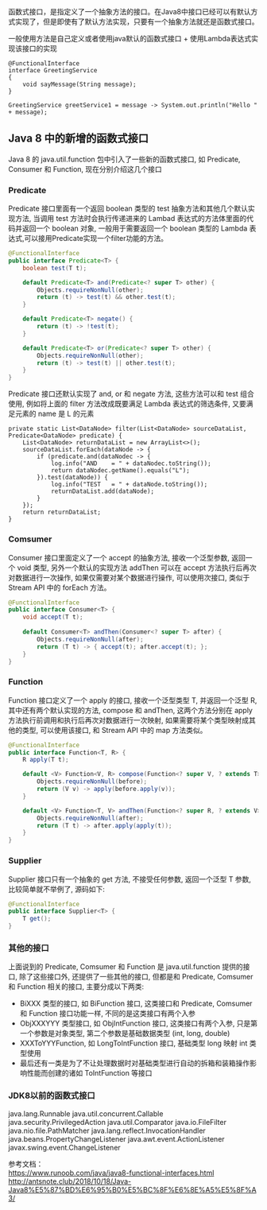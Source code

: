 
函数式接口，是指定义了一个抽象方法的接口。在Java8中接口已经可以有默认方式实现了，但是即使有了默认方法实现，只要有一个抽象方法就还是函数式接口。

一般使用方法是自己定义或者使用java默认的函数式接口 + 使用Lambda表达式实现该接口的实现
```text
@FunctionalInterface
interface GreetingService 
{
    void sayMessage(String message);
}

GreetingService greetService1 = message -> System.out.println("Hello " + message);
```


## Java 8 中的新增的函数式接口
Java 8 的 java.util.function 包中引入了一些新的函数式接口, 如 Predicate, Consumer 和 Function, 现在分别介绍这几个接口

### Predicate
Predicate 接口里面有一个返回 boolean 类型的 test 抽象方法和其他几个默认实现方法, 当调用 test 方法时会执行传递进来的
Lambad 表达式的方法体里面的代码并返回一个 boolean 对象, 一般用于需要返回一个 boolean 类型的 Lambda 表达式,可以接用Predicate实现一个filter功能的方法。  
```java
@FunctionalInterface
public interface Predicate<T> {
    boolean test(T t);

    default Predicate<T> and(Predicate<? super T> other) {
        Objects.requireNonNull(other);
        return (t) -> test(t) && other.test(t);
    }

    default Predicate<T> negate() {
        return (t) -> !test(t);
    }

    default Predicate<T> or(Predicate<? super T> other) {
        Objects.requireNonNull(other);
        return (t) -> test(t) || other.test(t);
    }
}
```
Predicate 接口还默认实现了 and, or 和 negate 方法, 这些方法可以和 test 组合使用, 例如将上面的 filter 方法改成既要满足 Lambda 表达式的筛选条件, 又要满足元素的 name 是 L 的元素
```text
private static List<DataNode> filter(List<DataNode> sourceDataList, Predicate<DataNode> predicate) {
    List<DataNode> returnDataList = new ArrayList<>();
    sourceDataList.forEach(dataNode -> {
        if (predicate.and(dataNodec -> {
            log.info("AND    = " + dataNodec.toString());
            return dataNodec.getName().equals("L");
        }).test(dataNode)) {
            log.info("TEST   = " + dataNode.toString());
            returnDataList.add(dataNode);
        }
    });
    return returnDataList;
}
```


### Comsumer
Consumer 接口里面定义了一个 accept 的抽象方法, 接收一个泛型参数, 返回一个 void 类型, 另外一个默认的实现方法 
addThen 可以在 accept 方法执行后再次对数据进行一次操作, 如果仅需要对某个数据进行操作, 可以使用次接口, 类似于 Stream API 中的 forEach 方法。
```java
@FunctionalInterface
public interface Consumer<T> {
    void accept(T t);
    
    default Consumer<T> andThen(Consumer<? super T> after) {
        Objects.requireNonNull(after);
        return (T t) -> { accept(t); after.accept(t); };
    }
}
```

### Function
Function 接口定义了一个 apply 的接口, 接收一个泛型类型 T, 并返回一个泛型 R, 其中还有两个默认实现的方法, compose 和 andThen, 
这两个方法分别在 apply 方法执行前调用和执行后再次对数据进行一次映射, 如果需要将某个类型映射成其他的类型, 可以使用该接口, 和 Stream API 中的 map 方法类似。
```java
@FunctionalInterface
public interface Function<T, R> {
    R apply(T t);

    default <V> Function<V, R> compose(Function<? super V, ? extends T> before) {
        Objects.requireNonNull(before);
        return (V v) -> apply(before.apply(v));
    }

    default <V> Function<T, V> andThen(Function<? super R, ? extends V> after) {
        Objects.requireNonNull(after);
        return (T t) -> after.apply(apply(t));
    }
}
```

### Supplier
Supplier 接口只有一个抽象的 get 方法, 不接受任何参数, 返回一个泛型 T 参数, 比较简单就不举例了, 源码如下:
```java
@FunctionalInterface
public interface Supplier<T> {
    T get();
}
```

### 其他的接口
上面说到的 Predicate, Comsumer 和 Function 是 java.util.function 提供的接口, 除了这些接口外, 还提供了一些其他的接口, 但都是和 Predicate, Comsumer 和 Function 相关的接口, 主要分成以下两类:

* BiXXX 类型的接口, 如 BiFunction 接口, 这类接口和 Predicate, Comsumer 和 Function 接口功能一样, 不同的是这类接口有两个入参
* ObjXXXYYY 类型接口, 如 ObjIntFunction 接口, 这类接口有两个入参, 只是第一个参数是对象类型, 第二个参数是基础数据类型 (int, long, double)
* XXXToYYYFunction, 如 LongToIntFunction 接口, 基础类型 long 映射 int 类型使用
* 最后还有一类是为了不让处理数据时对基础类型进行自动的拆箱和装箱操作影响性能而创建的诸如 ToIntFunction 等接口

### JDK8以前的函数式接口

java.lang.Runnable
java.util.concurrent.Callable
java.security.PrivilegedAction
java.util.Comparator
java.io.FileFilter
java.nio.file.PathMatcher
java.lang.reflect.InvocationHandler
java.beans.PropertyChangeListener
java.awt.event.ActionListener
javax.swing.event.ChangeListener


参考文档：  
https://www.runoob.com/java/java8-functional-interfaces.html
http://antsnote.club/2018/10/18/Java-Java8%E5%87%BD%E6%95%B0%E5%BC%8F%E6%8E%A5%E5%8F%A3/
